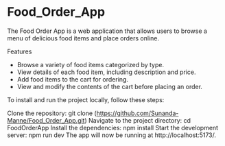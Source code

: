 # Food_Order_App
The Food Order App is a web application that allows users to browse a menu of delicious food items and place orders online.


Features
- Browse a variety of food items categorized by type.
- View details of each food item, including description and price.
- Add food items to the cart for ordering.
- View and modify the contents of the cart before placing an order.

To install and run the project locally, follow these steps:

Clone the repository: git clone (https://github.com/Sunanda-Manne/Food_Order_App.git)
Navigate to the project directory: cd FoodOrderApp
Install the dependencies: npm install
Start the development server: npm run dev
The app will now be running at http://localhost:5173/.
